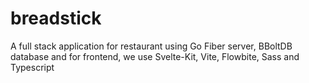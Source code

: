 # breadstick
A full stack application for restaurant using Go Fiber server, BBoltDB database and for frontend, we use Svelte-Kit, Vite, Flowbite, Sass and Typescript
